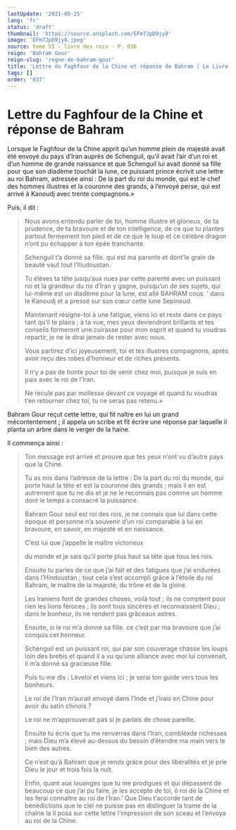 ```yaml
---
lastUpdate: '2021-05-25'
lang: 'fr'
status: 'draft'
thumbnail: 'https://source.unsplash.com/EFm7JpD9jy8'
image: 'EFm7JpD9jy8.jpeg'
source: tome VI - livre des rois - P. 036
reign: 'Bahram Gour'
reign-slug: 'regne-de-bahram-gour'
title: 'Lettre du Faghfour de la Chine et réponse de Bahram | Le Livre des Rois | Shâhnâmeh'
tags: []
order: '037'
---
```


# Lettre du Faghfour de la Chine et réponse de Bahram

Lorsque le Faghfour de la Chine apprit qu’un homme plein de majesté avait été envoyé du pays d’Iran auprès de Schenguil, qu’il avait l’air d’un roi et d’un homme de grande naissance et que Schenguil lui avait donné sa fille pour que son diadème touchât la lune, ce puissant prince écrivit une lettre au roi Bahram, adressée ainsi : De la part du roi du monde, qui est le chef des hommes illustres et la couronne des grands, à l’envoyé perse, qui est arrivé à Kanoudj avec trente compagnons.»

Puis, il dit :

> Nous avons entendu parler de toi, homme illustre et glorieux, de ta prudence, de ta bravoure et de ton intelligence, de ce que tu plantes partout fermement ton pied et de ce que le loup et ce célèbre dragon n’ont pu échapper à ton épée tranchante.
>
> Schenguil t’a donné sa fille. qui est ma parente et dont’le grain de beauté vaut tout l’IIiudoustan.
>
> Tu élèves ta tête jusqu’aux nues par cette parenté avec un puissant roi et la grandeur du roi d’Iran y gagne, puisqu’un de ses sujets, qui lui-même est un diadème pour la lune, est allé BAHRAM cous. ’ dans le Kanoudj et a pressé sur son cœur cette lune Sepinoud.
>
> Maintenant résigne-toi à une fatigue, viens ici et reste dans ce pays tant qu’il te plaira ; à ta vue, mes yeux deviendront brillants et tes conseils formeront une cuirasse pour mon esprit et quand tu voudras repartir, je ne le dirai jamais de rester avec nous.
>
> Vous partirez d’ici joyeusement, toi et tes illustres compagnons, après avoir reçu des robes d’honneur et de riches présents.
>
> Il n’y a pas de honte pour toi de venir chez moi, puisque je suis en paix avec le roi de l’Iran.
>
> Ne recule pas par mollesse devant ce voyage et quand tu voudras t’en retourner chez toi, tu ne seras pas retenu.»

Bahram Gour reçut cette lettre, qui fit naître en lui un grand mécontentement ; il appela un scribe et fit écrire une réponse par laquelle il planta un arbre dans le verger de la haine.

Il commença ainsi :

> Ton message est arrivé et prouve que tes yeux n’ont vu d’autre pays que la Chine.
>
> Tu as mis dans l’adresse de la lettre : De la part du roi du monde, qui porte haut la tête et est la couronne des grands ; mais il en est autrement que tu ne dis et je ne le reconnais pas comme un homme dont le temps a consacré la puissance.
>
> Bahram Gour seul est roi des rois, je ne connais que lui dans cette époque et personne n’a souvenir d’un roi comparable à lui en bravoure, en savoir, en majesté et en naissance.
>
> C’est lui que j’appelle le maître victorieux
>
> du monde et je sais qu’il porte plus haut sa tête que tous les rois.
>
> Ensuite tu parles de ce que j’ai fait et des fatigues que j’ai endurées dans l’Hindoustan ; tout cela s’est accompli grâce à l’étoile du roi Bahram, le maître de la majesté, du trône et de la gloire.
>
> Les Iraniens font de grandes choses, voilà tout ; ils ne comptent pour rien les lions féroces ; ils sont tous sincères et reconnaissent Dieu ; dans le bonheur, ils ne rendent pas grâceaux astres.
>
> Ensuite, si le roi m’a donné sa fille. ce c’est par ma bravoure que j’ai conquis cet honneur.
>
> Schenguil est un puissant roi, qui par son couverage chasse les loups loin des brebis et quand il a vu qu’une alliance avec moi lui convenait, il m’a donné sa gracieuse fille.
>
> Puis tu me dis : Lèveloi et viens ici ; je serai ton guide vers tous les bonheurs.
>
> Le roi de l’Iran m’aurait envoyé dans l’Inde et j’irais en Chine pour avoir du satin chinois ?
>
> Le roi ne m’approuverait pas si je parlais de chose pareille.
>
> Ensuite tu écris que tu me renverras dans l’Iran, combléxde richesses ; mais Dieu m’a élevé au-dessus du besoin d’étendre ma main vers le bien des autres.
>
> Ce n’est qu’à Bahram que je rends grâce pour des libéralités et je prie Dieu le jour et trois fois la nuit.
>
> Enfin, quant aux louanges que tu me prodigues et qui dépassent de beaucoup ce que j’ai pu faire, je les accepte de toi, ô roi de la Chine et les ferai connaître au roi de l’Iran.’ Que Dieu t’accorde tant de bénédictions que le ciel ne puisse pas en distinguer la trame de la chaîne la Il posa sur cette lettre l’impression de son sceau et l’envoya au roi de la Chine.
